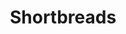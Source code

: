 ---
layout: recette
categories: [recettes]
hidden: true
lang: fr
sitemap: false
title: Shortbreads
type: sucre
pour: pour 12 biscuits
recettes:
  Classique:
    ingredients:
      - nom: farine
        qte: 300
        unite: gr
      - nom: beurre
        qte: 200
        unite: gr
      - nom: sucre
        qte: 100
        unite: gr
      - nom: vanille liquide
    etapes:
      - label: Préparation
        details:
          - Blanchir le beurre avec le sucre et la vanille au batteur électrique
          - Incorporer la farine à l'aide d'une spatule silicone
          - Placer une feuille de papier sulfurisé sur une plaque de cuisson
          - Étaler à la main sur la plaque
          - Précouper les biscuits avec une roulette à pizza
          - Faire des trous réguliers à l'aide d'une fourchette
    cuisson:
      - Cuire 30 minutes à 160°C
      - Laisser refroidir sur une grille 30 minutes
      - Découper les biscuits
---